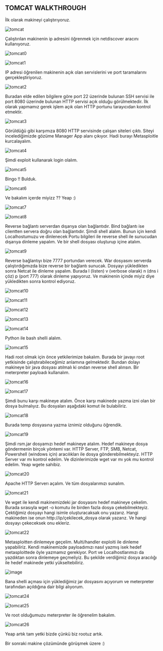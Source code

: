 ## TOMCAT WALKTHROUGH

İlk olarak makineyi çalıştırıyoruz.


![tomcat](https://user-images.githubusercontent.com/55113204/124516175-c52b4d80-dde9-11eb-9030-901aed69af3e.PNG)


Çalıştırılan makinenin ip adresini öğrenmek için netdiscover aracını kullanıyoruz.

![tomcat0](https://user-images.githubusercontent.com/55113204/124516213-d4120000-dde9-11eb-9897-fe9cc247ec91.PNG)


![tomcat1](https://user-images.githubusercontent.com/55113204/124516236-de33fe80-dde9-11eb-85b6-5100f4ec1214.PNG)


IP adresi öğrenilen makinenin açık olan servislerini ve port taramalarını gerçekleştiriyoruz. 

![tomcat2](https://user-images.githubusercontent.com/55113204/124516289-f86ddc80-dde9-11eb-9c26-01b6caa7451e.PNG)

Buradan elde edilen bilgilere göre port 22 üzerinde bulunan SSH servisi ile port 8080 üzerinde bulunan HTTP servisi açık olduğu görülmektedir. İlk olarak yapmamız gerek işlem açık olan HTTP portunu tarayıcıdan kontrol etmektir.

![tomcat3](https://user-images.githubusercontent.com/55113204/124516522-82b64080-ddea-11eb-8556-de03cbad9683.PNG)

Görüldüğü gibi karşımıza 8080 HTTP servisinde çalışan siteleri çıktı. Siteyi incelediğimizde gözüme Manager App alanı çıkıyor. Hadi burayı Metasploitle kurcalayalım.

![tomcat4](https://user-images.githubusercontent.com/55113204/124516708-f5272080-ddea-11eb-88ff-6863a8b57750.PNG)

Şimdi exploit kullanarak login olalım.

![tomcat5](https://user-images.githubusercontent.com/55113204/124516932-7979a380-ddeb-11eb-875e-8af296a06412.PNG)

Bingo !! Bulduk.

![tomcat6](https://user-images.githubusercontent.com/55113204/124517058-aded5f80-ddeb-11eb-832d-559ab3a74807.PNG)

Ve bakalım içerde miyizz ?? Yeap :)

![tomcat7](https://user-images.githubusercontent.com/55113204/124517148-eb51ed00-ddeb-11eb-957d-39d46d2bf92d.PNG)

![tomcat8](https://user-images.githubusercontent.com/55113204/124517154-f147ce00-ddeb-11eb-9e70-01c5311e70f7.PNG)

Reverse bağlantı serverdan dışarıya olan bağlantıdır. Bind bağlantı ise clientten servera doğru olan bağlantıdır. Şimdi shell alalım. Bunun için kendi Localhostumuzu ve dinlenecek Portu bilgileri ile reverse shell ile sunucudan dışarıya dinleme yapalım. Ve bir shell dosyası oluşturup içine atalım.

![tomcat9](https://user-images.githubusercontent.com/55113204/124518185-7cc25e80-ddee-11eb-8d2a-642bdb8a8841.PNG)

Reverse bağlantıyı bize 7777 portundan verecek. War dosyasını serverda çalıştırdığımızda bize reverse bir bağlantı sunucak. Dosyayı yükledikten sonra Netcat ile dinleme yapalım. Burada l (listen) v (verbose olarak) n (dns i çöz) p (port 777) olarak dinleme yapıyoruz. Ve makinenin içinde miyiz diye yükledikten sonra kontrol ediyoruz.

![tomcat10](https://user-images.githubusercontent.com/55113204/124518795-19d1c700-ddf0-11eb-8328-6c555818e070.PNG)

![tomcat11](https://user-images.githubusercontent.com/55113204/124518802-1d654e00-ddf0-11eb-991d-9237c6a83c1d.PNG)

![tomcat12](https://user-images.githubusercontent.com/55113204/124518806-21916b80-ddf0-11eb-9b9a-8de8dbc2716c.PNG)

![tomcat13](https://user-images.githubusercontent.com/55113204/124518858-48e83880-ddf0-11eb-97d0-0396db1e3048.PNG)

![tomcat14](https://user-images.githubusercontent.com/55113204/124518966-9d8bb380-ddf0-11eb-9fdd-32592fd21205.PNG)


Python ile bash shelli alalım.

![tomcat15](https://user-images.githubusercontent.com/55113204/124519120-125eed80-ddf1-11eb-9394-56b42887f83e.PNG)

Hadi root olmak için önce yetkilerimize bakalım. Burada bir javayı root yetkisinde çalıştırabileceğimiz anlamına gelmektedir. Bundan dolayı makineye bir java dosyası atılmalı ki ondan reverse shell alınsın. Bir meterpreter payloadı kullanalım. 

![tomcat16](https://user-images.githubusercontent.com/55113204/124520009-c9f4ff00-ddf3-11eb-8310-a1aa3d2491ac.PNG)

![tomcat17](https://user-images.githubusercontent.com/55113204/124519987-b77ac580-ddf3-11eb-8d29-08dfccda0d05.PNG)

Şimdi bunu karşı makineye atalım. Önce karşı makinede yazma izni olan bir dosya bulmalıyız. Bu dosyaları aşağıdaki komut ile bulabiliriz.

![tomcat18](https://user-images.githubusercontent.com/55113204/124520179-52739f80-ddf4-11eb-8e2f-a0791fa7832e.PNG)

Burada temp dosyasına yazma iznimiz olduğunu öğrendik. 

![tomcat19](https://user-images.githubusercontent.com/55113204/124520283-9cf51c00-ddf4-11eb-808b-cc5f95dbd6f7.PNG)

Şimdi rsm.jar dosyamızı hedef makineye atalım. Hedef makineye dosya göndermenin birçok yöntemi var. HTTP Server, FTP, SMB, Netcat, Powershell (windows için) aracılıkları ile dosya gönderebilmekteyiz. HTTP Server var mı kontrol edelim. Ve dizinlerimizde wget var mı yok mu kontrol edelim.
Yeap wgete sahibiz.

![tomcat20](https://user-images.githubusercontent.com/55113204/124520599-9024f800-ddf5-11eb-9229-50c522685968.PNG)

Apache HTTP Serverı açalım. Ve tüm dosyalarımızı sunalım.

![tomcat21](https://user-images.githubusercontent.com/55113204/124520778-2527f100-ddf6-11eb-99c5-84d82e260254.PNG)


Ve wget ile kendi makinemizdeki jar dosyasını hedef makineye çekelim. 
Burada sırasıyla wget -o komutu ile birden fazla dosya çekebilmekteyiz. Çektiğimiz dosyayı hangi isimle oluşturacaksak onu yazarız. Hangi makineden ise onun http://ip/çekilecek_dosya olarak yazarız. Ve hangi dosyayı çekeceksek onu ekleriz.

![tomcat22](https://user-images.githubusercontent.com/55113204/124521113-1beb5400-ddf7-11eb-9b79-0121b524a3f8.PNG)

Metasploitten dinlemeye geçelim. Multi/handler exploiti ile dinleme yapabiliriz. Kendi makinemizde payloadımızı nasıl yazmış isek hedef metasploittede öyle yazmamız gerekiyor. Port ve Localhostlarımızı da yazdıktan sonra dinlemeye geçmeliyiz. Bu şekilde verdiğimiz dosya aracılığı ile hedef makinede yetki yükseltebiliriz.

![image](https://user-images.githubusercontent.com/55113204/124521585-b5673580-ddf8-11eb-94c1-a9537416b585.png)

Bana shelli açması için yüklediğimiz jar dosyasını açıyorum ve meterpreter tarafından açıldığına dair bilgi alıyorum.

![tomcat24](https://user-images.githubusercontent.com/55113204/124521857-b51b6a00-ddf9-11eb-87ba-ee6aca951111.PNG)

![tomcat25](https://user-images.githubusercontent.com/55113204/124521893-d419fc00-ddf9-11eb-90f5-6485bc48e0f5.PNG)

Ve root olduğumuzu meterpreter ile öğrenelim bakalım.

![tomcat26](https://user-images.githubusercontent.com/55113204/124521942-0cb9d580-ddfa-11eb-80b5-9c988cfd23aa.PNG)

Yeap artık tam yetki bizde çünkü biz rootuz artık. 

Bir sonraki makine çözümünde görüşmek üzere :)







